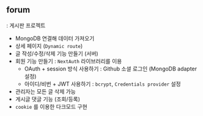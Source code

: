 ## forum
: 게시판 프로젝트
- MongoDB 연결해 데이터 가져오기
- 상세 페이지 (`Dynamic route`)
- 글 작성/수정/삭제 기능 만들기 (서버)
- 회원 기능 만들기 : `NextAuth` 라이브러리를 이용
  - OAuth + session 방식 사용하기 : Github 소셜 로그인 (MongoDB adapter 설정)
  - 아이디/비번 + JWT 사용하기 : `bcrypt`, `Credentials provider` 설정
- 관리자는 모든 글 삭제 가능
- 게시글 댓글 기능 (조회/등록)
- `cookie` 를 이용한 다크모드 구현